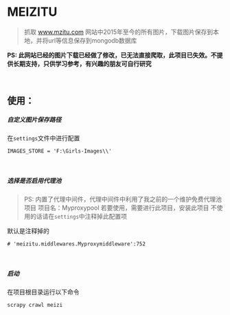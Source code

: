 
# MEIZITU
> 抓取 www.mzitu.com 网站中2015年至今的所有图片，下载图片保存到本地，并将url等信息保存到mongodb数据库

**PS: 此网站已经的图片下载已经做了修改，已无法直接爬取，此项目已失效。不提供长期支持，只供学习参考，有兴趣的朋友可自行研究**

<br>

## 使用：
##### 自定义图片保存路径

在`settings`文件中进行配置
```
IMAGES_STORE = 'F:\Girls-Images\\'
```

<br>

##### 选择是否启用代理池
> PS: 内置了代理中间件，代理中间件中利用了我之前的一个维护免费代理池项目 项目名：Myproxypool
> 若要使用，需要进行此项目，安装此项目
> 不使用的话请在`settings`中注释掉此配置项

默认是注释掉的
    
    # 'meizitu.middlewares.Myproxymiddleware':752
    
<br>

##### 启动
在项目根目录运行以下命令
```angular2html
scrapy crawl meizi
```
